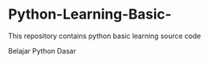 # Python-Learning-Basic-
This repository contains python basic learning source code

Belajar Python Dasar
